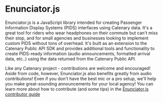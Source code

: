 # Enunciator.js

Enunciator.js is a JavaScript library intended for creating Passenger Information Display Systems (PIDS) interfaces using Catenary data. It's a great tool for riders who wear headphones on their commute but can't miss their stop, and for small agencies and businesses looking to implement custom PIDS without tons of overhead. It's built as an extension to the Catenary Public API SDK and provides additional tools and functionality to create PIDS-ready information (audio announcements, formatted arrival data, etc..) using the data returned from the Catenary Public API.

Like any Catenary project - contributions are welcome and encouraged! Aside from code, however, Enunciator.js also benefits greatly from audio contributions! Even if you don't have the best mic or a pro setup, we'll help you make great-sounding announcements for your local agency! You can learn more about how to contribute (and some tips) in the [Enunciator.js contributor guide](/projects/enunciator/contributing)
